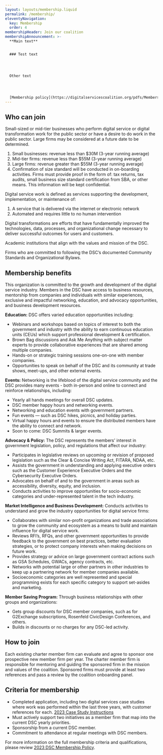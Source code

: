 ```yaml
---
layout: layouts/membership.liquid
permalink: /membership/
eleventyNavigation:
  key: Membership
  order: 4
membershipHeader: Join our coalition
membershipAnnouncement: >-
  **M﻿ain text**


  ### T﻿est text




  O﻿ther text




  [Membership policy](https://digitalservicescoalition.org/pdfs/Membership-Policy-2023.pdf)
---
```

## Who can join

Small-sized or mid-tier businesses who perform digital service or digital transformation work for the public sector or have a desire to do work in the public sector. Large firms may be considered at a future date to be determined.

1. Small businesses: revenue less than $30M (3-year running average)
2. Mid-tier firms: revenue less than $55M (3-year running average)
3. Large firms: revenue greater than $55M (3-year running average)
4. Confirmation of size standard will be conducted in on-boarding activities. Firms must provide proof in the form of: tax returns, tax audits, small business size standard certification from SBA, or other means. This information will be kept confidential.

Digital service work is defined as services supporting the development, implementation, or maintenance of:

1. A service that is delivered via the internet or electronic network
2. Automated and requires little to no human intervention

Digital transformations are efforts that have fundamentally improved the technologies, data, processes, and organizational change necessary to deliver successful outcomes for users and customers.

Academic institutions that align with the values and mission of the DSC.

Firms who are committed to following the DSC’s documented Community Standards and Organizational Bylaws.

## Membership benefits

This organization is committed to the growth and development of the digital service industry. Members in the DSC have access to business resources, mentorship from companies and individuals with similar experiences, exclusive and impactful networking, education, and advocacy opportunities, and business development resources.

**Education:**
DSC offers varied education opportunities including:

* Webinars and workshops based on topics of interest to both the government and industry with the ability to earn continuous education units (CEUs) which support professional development & certification.
* Brown Bag discussions and Ask Me Anything with subject matter experts to provide collaborative experiences that are shared among multiple companies.
* Hands-on or strategic training sessions one-on-one with member companies.
* Opportunities to speak on behalf of the DSC and its community at trade shows, meet-ups, and other external events.

**Events:**
Networking is the lifeblood of the digital service community and the DSC provides many events - both in-person and online to connect and reinforce relationships, including:

* Yearly all hands meetings for overall DSC updates.
* DSC member happy hours and networking events.
* Networking and education events with government partners.
* Fun events — such as DSC hikes, picnics, and holiday parties.
* Virtual happy hours and events to ensure the distributed members have the ability to connect and network.
* Soon to come: DSC Summits & larger events.

**Advocacy & Policy:**
The DSC represents the members' interest in government legislation, policy, and regulations that affect our industry:

* Participates in legislative reviews on upcoming or revision of proposed legislation such as the Clear & Concise Writing Act, FITARA, NDAA, etc.
* Assists the government in understanding and applying executive orders such as the Customer Experience Executive Orders and the Cybersecurity Executive Orders.
* Advocates on behalf of and to the government in areas such as accessibility, diversity, equity, and inclusion.
* Conducts activities to improve opportunities for socio-economic categories and under-represented talent in the tech industry.

**Market Intelligence and Business Development:**
Conducts activities to understand and grow the industry opportunities for digital service firms:

* Collaborates with similar non-profit organizations and trade associations to grow the community and ecosystem as a means to build and maintain influence for digital service work.
* Reviews RFI’s, RFQs, and other government opportunities to provide feedback to the government on best practices, better evaluation strategies, or to protect company interests when making decisions on future work.
* Provides strategy or advice on large government contract actions such as GSA Schedules, GWACs, agency contracts, etc.
* Networks with potential large or other partners in other industries to keep up a partnering network for member companies available.
* Socioeconomic categories are well represented and special programming exists for each specific category to support set-asides and marketing.

**Member Saving Program:**
Through business relationships with other groups and organizations:

* Gets group discounts for DSC member companies, such as for G2Exchange subscriptions, Rosenfeld CivicDesign Conferences, and others.
* Builds in discounts or no charges for any DSC-led activity.

## How to join

Each existing charter member firm can evaluate and agree to sponsor one prospective new member firm per year. The charter member firm is responsible for mentoring and guiding the sponsored firm in the mission and values of the coalition. Sponsored firms must provide at least two references and pass a review by the coalition onboarding panel.

## Criteria for membership

* Completed application, including two digital services case studies where work was performed within the last three years, with customer references for each. [2023 Case Study Instructions](/pdfs/Appendix-A-Case-Study-Instructions-2023.pdf)
* Must actively support two initiatives as a member firm that map into the current DSC yearly priorities.
* Sponsorship from a current DSC member.
* Commitment to attendance at regular meetings with DSC members.

For more information on the full membership criteria and qualifications, please review [2023 DSC Membership Policy](/pdfs/Membership-Policy-2023.pdf).